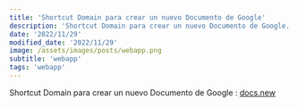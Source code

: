 ```yaml
---
title: 'Shortcut Domain para crear un nuevo Documento de Google'
description: 'Shortcut Domain para crear un nuevo Documento de Google.'
date: '2022/11/29'
modified_date: '2022/11/29'
image: /assets/images/posts/webapp.png
subtitle: 'webapp'
tags: 'webapp'
---
```


Shortcut Domain para crear un nuevo Documento de Google : [docs.new](https://docs.new)
